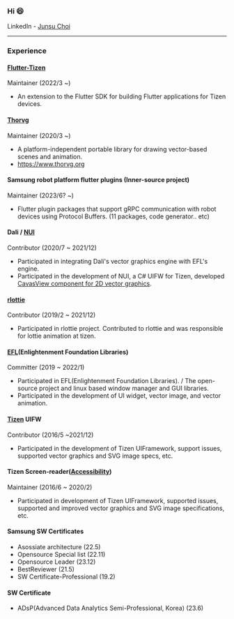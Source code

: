 ### Hi 😄


LinkedIn - [Junsu Choi](https://www.linkedin.com/in/junsu-choi-64b6b6119/) 



----
### Experience

#### [Flutter-Tizen](https://github.com/flutter-tizen)
Maintainer (2022/3 ~)
- An extension to the Flutter SDK for building Flutter applications for Tizen devices.

#### [Thorvg](https://www.thorvg.org/)
Maintainer (2020/3 ~)
- A platform-independent portable library for drawing vector-based scenes and animation.
- https://www.thorvg.org
 
#### Samsung robot platform flutter plugins (Inner-source project)
Maintainer (2023/6? ~)
- Flutter plugin packages that support gRPC communication with robot devices using Protocol Buffers. (11 packages, code generator.. etc)

#### Dali / [NUI](https://github.com/Samsung/TizenFX)
Contributor (2020/7 ~ 2021/12)
- Participated in integrating Dali's vector graphics engine with EFL's engine.
- Participated in the development of NUI, a C# UIFW for Tizen, developed [CavasView component for 2D vector graphics](https://github.com/Samsung/TizenFX/tree/master/src/Tizen.NUI/src/public/BaseComponents/VectorGraphics).

#### [rlottie](https://github.com/Samsung/rlottie)
Contributor (2019/2 ~ 2021/12)
- Participated in rlottie project. Contributed to rlottie and was responsible for lottie animation at tizen.

#### [EFL](https://www.enlightenment.org/)(Enlightenment Foundation Libraries)
Committer (2019 ~ 2022/1)
- Participated in EFL(Enlightenment Foundation Libraries). / The open-source project and linux based window manager and GUI libraries.
- Participated in the development of UI widget, vector image, and vector animation.

#### [Tizen](https://www.tizen.org/) UIFW
Contributor (2016/5 ~2021/12)
- Participated in the development of Tizen UIFramework, support issues, supported vector graphics and SVG image specs, etc.

#### Tizen Screen-reader([Accessibility](https://docs.tizen.org/application/native/guides/ui/efl/accessibility-architecture/))
Maintainer (2016/6 ~ 2020/2)
- Participated in development of Tizen UIFramework, supported issues, supported and improved vector graphics and SVG image specifications, etc.

#### Samsung SW Certificates
- Asossiate architecture (22.5)
- Opensource Special list (22.11)
- Opensource Leader (23.12)
- BestReviewer (21.5)
- SW Certificate-Professional (19.2)

#### SW Certificate
- ADsP(Advanced Data Analytics Semi-Professional, Korea) (23.6)


<!--
**JSUYA/jsuya** is a ✨ _special_ ✨ repository because its `README.md` (this file) appears on your GitHub profile.

Here are some ideas to get you started:

- 🔭 I’m currently working on ...
- 🌱 I’m currently learning ...
- 👯 I’m looking to collaborate on ...
- 🤔 I’m looking for help with ...
- 💬 Ask me about ...
- 📫 How to reach me: ...
- 😄 Pronouns: ...
- ⚡ Fun fact: ...
-->
